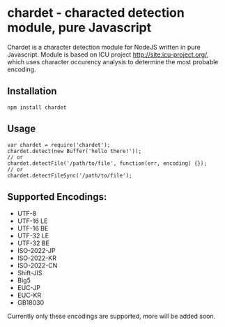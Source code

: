 
# chardet - characted detection module, pure Javascript

Chardet is a character detection module for NodeJS written in pure Javascript.
Module is based on ICU project http://site.icu-project.org/, which uses character
occurency analysis to determine the most probable encoding.

## Installation

    npm install chardet

## Usage

    var chardet = require('chardet');
    chardet.detect(new Buffer('hello there!'));
    // or
    chardet.detectFile('/path/to/file', function(err, encoding) {});
    // or
    chardet.detectFileSync('/path/to/file');

## Supported Encodings:

* UTF-8
* UTF-16 LE
* UTF-16 BE
* UTF-32 LE
* UTF-32 BE
* ISO-2022-JP
* ISO-2022-KR
* ISO-2022-CN
* Shift-JIS
* Big5
* EUC-JP
* EUC-KR
* GB18030

Currently only these encodings are supported, more will be added soon.